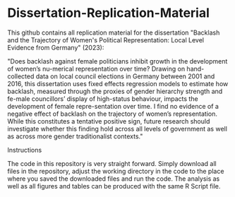 # Dissertation-Replication-Material
This github contains all replication material for the dissertation "Backlash and the Trajectory of Women's Political Representation: Local Level Evidence from Germany" (2023): 

  "Does backlash against female politicians inhibit growth in the development of women’s nu-merical representation over time? Drawing on hand-collected data on local council elections in Germany between 2001 and 2016, this dissertation uses fixed effects regression models to estimate how backlash, measured through the proxies of gender hierarchy strength and fe-male councillors’ display of high-status behaviour, impacts the development of female repre-sentation over time. I find no evidence of a negative effect of backlash on the trajectory of women’s representation. While this constitutes a tentative positive sign, future research should investigate whether this finding hold across all levels of government as well as across more gender traditionalist contexts."
  
Instructions
 
The code in this repository is very straight forward. Simply download all files in the repository, adjust the working directory in the code to the place where you saved the downloaded files and run the code. The analysis as well as all figures and tables can be produced with the same R Script file. 
